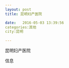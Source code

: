 ```yaml
--- 
layout: post 
title: 昆明妇产医院

date:   2016-05-03 13:39:56 
categories:其他  
city:昆明
  
--- 
```

   
昆明妇产医院

信息

